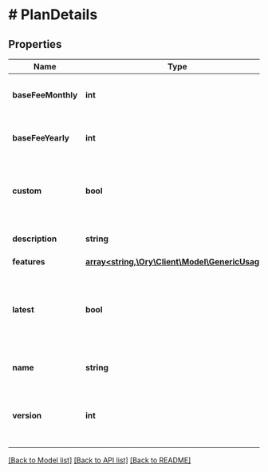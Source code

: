 # # PlanDetails

## Properties

Name | Type | Description | Notes
------------ | ------------- | ------------- | -------------
**baseFeeMonthly** | **int** | BaseFeeMonthly is the monthly base fee for the plan. |
**baseFeeYearly** | **int** | BaseFeeYearly is the yearly base fee for the plan. |
**custom** | **bool** | Custom is true if the plan is custom. This means it will be hidden from the pricing page. |
**description** | **string** | Description is the description of the plan. |
**features** | [**array<string,\Ory\Client\Model\GenericUsage>**](GenericUsage.md) |  |
**latest** | **bool** | Latest is true if the plan is the latest version of a plan and should be available for self-service usage. | [optional]
**name** | **string** | Name is the name of the plan. |
**version** | **int** | Version is the version of the plan. The combination of &#x60;name@version&#x60; must be unique. |

[[Back to Model list]](../../README.md#models) [[Back to API list]](../../README.md#endpoints) [[Back to README]](../../README.md)
